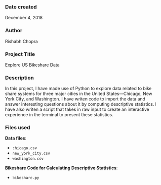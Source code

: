 ### Date created
December 4, 2018

### Author
Rishabh Chopra

### Project Title
Explore US Bikeshare Data

### Description
In this project, I have made use of Python to explore data related to bike share systems for three major cities in the United States—Chicago, New York City, and Washington. I have writen code to import the data and answer interesting questions about it by computing descriptive statistics. I have also writen a script that takes in raw input to create an interactive experience in the terminal to present these statistics.

### Files used
__Data files:__
- `chicago.csv`
- `new_york_city.csv`
- `washington.csv` 

__Bikeshare Code for Calculating Descriptive Statistics__: 
- `bikeshare.py`

